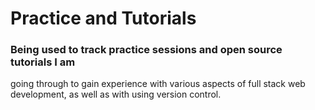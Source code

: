 # Practice and Tutorials
### Being used to track practice sessions and open source tutorials I am
going through to gain experience with various aspects of full stack web development, as
well as with using version control.
